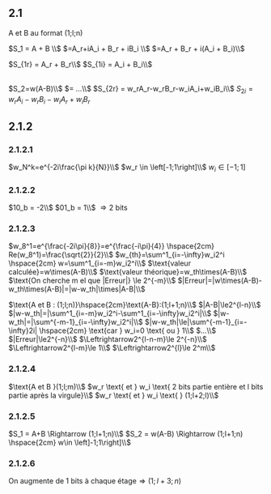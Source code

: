 ## 2.1

$\text{A et B au format (1;l;n)}$


$S_1 = A + B \\$
$=A_r+iA_i + B_r + iB_i \\$
$=A_r + B_r + i(A_i + B_i)\\$

$S_{1r} = A_r + B_r\\$
$S_{1i} = A_i + B_i\\$

\
$S_2=w(A-B)\\$
$= ...\\$
$S_{2r} = w_rA_r-w_rB_r-w_iA_i+w_iB_i\\$
$S_{2i} = w_rA_i-w_rB_i-w_iA_r+w_iB_r$

## 2.1.2
### 2.1.2.1
$w_N^k=e^{-2i\frac{\pi k}{N}}\\$
$w_r \in \left[-1;1\right]\\$
$w_i \in \left[-1;1\right]$

### 2.1.2.2
$10_b = -2\\$
$01_b = 1\\$
$\Rightarrow \text{2 bits}$

### 2.1.2.3
$w_8^1=e^{\frac{-2i\pi}{8}}=e^{\frac{-i\pi}{4}} \hspace{2cm} Re(w_8^1)=\frac{\sqrt{2}}{2}\\$
$w_{th}=\sum^1_{i=-\infty}w_i2^i \hspace{2cm} w=\sum^1_{i=-m}w_i2^i\\$
$\text{valeur calculée}=w\times(A-B)\\$
$\text{valeur théorique}=w_th\times(A-B)\\$
$\text{On cherche m el que |Erreur|} \le 2^{-m}\\$
$|Erreur|=|w\times(A-B)-w_th\times(A-B)|=|w-w_th|\times|A-B|\\$

$\text{A et B : (1;l;n)}\hspace{2cm}\text{A-B}:(1;l+1;n)\\$
$|A-B|\le2^{l-n}\\$
$|w-w_th|=|\sum^1_{i=-m}w_i2^i-\sum^1_{i=-\infty}w_i2^i|\\$
$|w-w_th|=|\sum^{-m-1}_{i=-\infty}w_i2^i|\\$
$|w-w_th|\le|\sum^{-m-1}_{i=-\infty}2i| \hspace{2cm} \text{car } w_i=0 \text{ ou } 1\\$
$...\\$
$|Erreur|\le2^{-n}\\$
$\Leftrightarrow2^{l-n-m}\le 2^{-n}\\$
$\Leftrightarrow2^{l-m}\le 1\\$
$\Leftrightarrow2^{l}\le 2^m\\$

### 2.1.2.4
$\text{A et B }(1;l;m)\\$
$w_r \text{ et } w_i \text{ 2 bits partie entière et l bits partie après la virgule}\\$
$w_r \text{ et } w_i \text{ } (1;l+2;l)\\$

### 2.1.2.5
$S_1 = A+B \Rightarrow (1;l+1;n)\\$
$S_2 = w(A-B) \Rightarrow (1;l+1;n) \hspace{2cm} w\in \left]-1;1\right]\\$

### 2.1.2.6
$\text{On augmente de 1 bits à chaque étage} \Rightarrow (1;l+3;n)$
